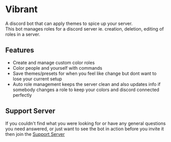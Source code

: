 # Vibrant

A discord bot that can apply themes to spice up your server.  
This bot manages roles for a discord server ie. creation, deletion, editing of roles in a server.  

## Features

- Create and manage custom color roles
- Color people and yourself with commands
- Save themes/presets for when you feel like change but dont want to lose your current setup
- Auto role management keeps the server clean and also updates info if somebody changes a role to keep your colors and discord connected perfectly  

## Support Server

If you couldn't find what you were looking for or have any general questions you need answered, or just want to see the bot in action before you invite it then join the [Support Server](https://discord.gg/rhvyup5)
